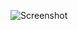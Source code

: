 ![Screenshot](https://raw.githubusercontent.com/Cryakl/Ultimate-RAT-Collection/refs/heads/main/FdRat/Screenshot.png)
